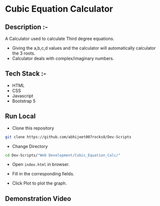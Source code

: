 # Cubic Equation Calculator

## Description :-

A Calculator used to calculate Third degree equations.

- Giving the a,b,c,d values and the calculator will automatically calculator the 3 roots.
- Calculator deals with complex/imaginary numbers.

## Tech Stack :-

- HTML
- CSS
- Javascript
- Bootstrap 5

## Run Local

* Clone this repository

```bash
git clone https://github.com/abhijeet007rocks8/Dev-Scripts
```

* Change Directory

```bash
cd Dev-Scripts/"Web Development/Cubic_Equation_Calc/"
```

* Open `index.html` in browser.

* Fill in the corresponding fields.

* Click Plot to plot the graph.

## Demonstration Video

